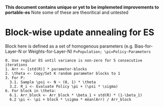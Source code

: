 **This document contains unique or yet to be implemeted improvements to portable-es**
Note some of these are theoritical and untested

# Block-wise update annealing for ES
Block here is defined as a set of homogenous parameters (e.g. Bias-for-Layer-N or Weights-for-Layer-N)
`P=Population; \pi=Policy-Parameters`
```
0. Use regular ES until variance is non-zero for 5 consecutive iterations
1. Arr <- [std(R)] * parameter-blocks
2. \theta <- Copy/Set K random parameter blocks to 1
3. For P:
  3.1. Sample \psi <- N ~ (0, 1) * \theta
  3.2. R_i <- Evaluate Policy \pi + (\psi * \sigma)
6. For block in \theta:
  6.1. Arr_block <- Arr_block * \beta_1 + std(R) * (1-\beta_1)
  6.2 \pi <- \pi + block * \sigma * mean(Arr) / Arr_block
```